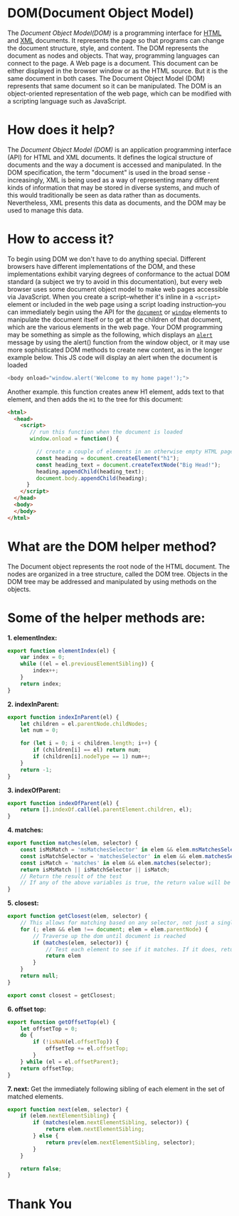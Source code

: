 # DOM(Document Object Model)
The *Document Object Model(DOM)* is a programming interface for [HTML](https://www.google.com) and [XML](https://www.google.com) documents. It represents the page so that programs can change the document structure, style, and content. The DOM represents the document as nodes and objects. That way, programming languages can connect to the page.
A Web page is a document. This document can be either displayed in the browser window or as the HTML source. But it is the same document in both cases. The Document Object Model (DOM) represents that same document so it can be manipulated. The DOM is an object-oriented representation of the web page, which can be modified with a scripting language such as JavaScript.

# How does it help?
The *Document Object Model (DOM)* is an application programming interface (API) for HTML and XML documents. It defines the logical structure of documents and the way a document is accessed and manipulated. In the DOM specification, the term "document" is used in the broad sense - increasingly, XML is being used as a way of representing many different kinds of information that may be stored in diverse systems, and much of this would traditionally be seen as data rather than as documents. Nevertheless, XML presents this data as documents, and the DOM may be used to manage this data.

# How to access it?
To begin using DOM we don't have to do anything special. Different browsers have different implementations of the DOM, and these implementations exhibit varying degrees of conformance to the actual DOM standard (a subject we try to avoid in this documentation), but every web browser uses some document object model to make web pages accessible via JavaScript.
When you create a script–whether it's inline in a `<script>` element or included in the web page using a script loading instruction–you can immediately begin using the API for the [`document`](https://www.google.com) or [`window`](https://www.google.com) elements to manipulate the document itself or to get at the children of that document, which are the various elements in the web page. Your DOM programming may be something as simple as the following, which displays an [`alert`](https://www.google.com) message by using the alert() function from the window object, or it may use more sophisticated DOM methods to create new content, as in the longer example below.
 This JS code will display an alert when the document is loaded
 ```javascript
 <body onload="window.alert('Welcome to my home page!');">
 ```
Another example. this function creates anew H1 element, adds text to that element, and then adds the `H1` to the tree for this document:
```HTML
<html>
  <head>
    <script>
       // run this function when the document is loaded
       window.onload = function() {

         // create a couple of elements in an otherwise empty HTML page
         const heading = document.createElement("h1");
         const heading_text = document.createTextNode("Big Head!");
         heading.appendChild(heading_text);
         document.body.appendChild(heading);
      }
    </script>
  </head>
  <body>
  </body>
</html>
```

# What are the DOM helper method?

The Document object represents the root node of the HTML document. The nodes are organized in a tree structure, called the DOM tree. Objects in the DOM tree may be addressed and manipulated by using methods on the objects. 

 #  Some of the helper methods are:
   
__1. elementIndex:__ 
```javascript
export function elementIndex(el) {
    var index = 0;
    while ((el = el.previousElementSibling)) {
        index++;
    }
    return index;
}
```

__2. indexInParent:__ 
```javascript
export function indexInParent(el) {
    let children = el.parentNode.childNodes;
    let num = 0;

    for (let i = 0; i < children.length; i++) {
        if (children[i] == el) return num;
        if (children[i].nodeType == 1) num++;
    }
    return -1;
}
```

__3. indexOfParent:__ 

```javascript
export function indexOfParent(el) {
    return [].indexOf.call(el.parentElement.children, el);
}
```
__4. matches:__

```javascript
export function matches(elem, selector) {
    const isMsMatch = 'msMatchesSelector' in elem && elem.msMatchesSelector(selector);
    const isMatchSelector = 'matchesSelector' in elem && elem.matchesSelector(selector)
    const isMatch = 'matches' in elem && elem.matches(selector);
    return isMsMatch || isMatchSelector || isMatch;
    // Return the result of the test
    // If any of the above variables is true, the return value will be true
}
```
__5. closest:__

```javascript
export function getClosest(elem, selector) {
    // This allows for matching based on any selector, not just a single class.
    for (; elem && elem !== document; elem = elem.parentNode) {
        // Traverse up the dom until document is reached
        if (matches(elem, selector)) {
            // Test each element to see if it matches. If it does, return it.
            return elem
        }
    }
    return null;
}

export const closest = getClosest;
```
__6. offset top:__

```javascript
export function getOffsetTop(el) {
    let offsetTop = 0;
    do {
        if (!isNaN(el.offsetTop)) {
            offsetTop += el.offsetTop;
        }
    } while (el = el.offsetParent);
    return offsetTop;
}
```
__7. next:__ Get the immediately following sibling of each element in the set of matched elements.



```javascript
export function next(elem, selector) {
    if (elem.nextElementSibling) {
        if (matches(elem.nextElementSibling, selector)) {
            return elem.nextElementSibling;
        } else {
            return prev(elem.nextElementSibling, selector);
        }
    }

    return false;
}
```
# Thank You
